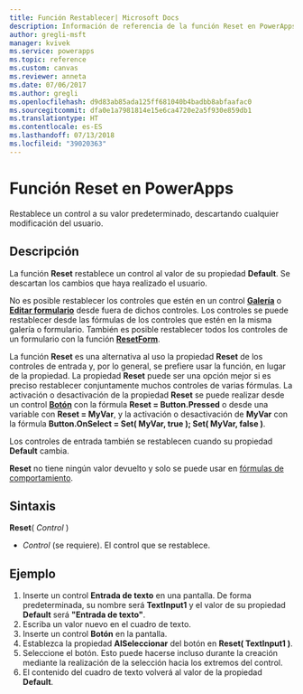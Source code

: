 ```yaml
---
title: Función Restablecer| Microsoft Docs
description: Información de referencia de la función Reset en PowerApps, con sintaxis y ejemplos
author: gregli-msft
manager: kvivek
ms.service: powerapps
ms.topic: reference
ms.custom: canvas
ms.reviewer: anneta
ms.date: 07/06/2017
ms.author: gregli
ms.openlocfilehash: d9d83ab85ada125ff681040b4badbb8abfaafac0
ms.sourcegitcommit: dfa0e1a7981814e15e6ca4720e2a5f930e859db1
ms.translationtype: HT
ms.contentlocale: es-ES
ms.lasthandoff: 07/13/2018
ms.locfileid: "39020363"
---
```

# <a name="reset-function-in-powerapps"></a>Función Reset en PowerApps
Restablece un control a su valor predeterminado, descartando cualquier modificación del usuario.  

## <a name="description"></a>Descripción
La función **Reset** restablece un control al valor de su propiedad **Default**.  Se descartan los cambios que haya realizado el usuario.

No es posible restablecer los controles que estén en un control [**Galería**](../controls/control-gallery.md) o [**Editar formulario**](../controls/control-form-detail.md) desde fuera de dichos controles.  Los controles se puede restablecer desde las fórmulas de los controles que estén en la misma galería o formulario.  También es posible restablecer todos los controles de un formulario con la función [**ResetForm**](function-form.md). 

La función **Reset** es una alternativa al uso la propiedad **Reset** de los controles de entrada y, por lo general, se prefiere usar la función, en lugar de la propiedad.  La propiedad **Reset** puede ser una opción mejor si es preciso restablecer conjuntamente muchos controles de varias fórmulas.  La activación o desactivación de la propiedad **Reset** se puede realizar desde un control [**Botón**](../controls/control-button.md) con la fórmula **Reset = Button.Pressed** o desde una variable con **Reset = MyVar**, y la activación o desactivación de **MyVar** con la fórmula **Button.OnSelect = Set( MyVar, true ); Set( MyVar, false )**.    

Los controles de entrada también se restablecen cuando su propiedad **Default** cambia.

**Reset** no tiene ningún valor devuelto y solo se puede usar en [fórmulas de comportamiento](../working-with-formulas-in-depth.md).

## <a name="syntax"></a>Sintaxis
**Reset**( *Control* )

* *Control* (se requiere). El control que se restablece.

## <a name="example"></a>Ejemplo
1. Inserte un control **Entrada de texto** en una pantalla.  De forma predeterminada, su nombre será **TextInput1** y el valor de su propiedad **Default** será **"Entrada de texto"**.
2. Escriba un valor nuevo en el cuadro de texto.  
3. Inserte un control **Botón** en la pantalla.
4. Establezca la propiedad **AlSeleccionar** del botón en **Reset( TextInput1 )**.
5. Seleccione el botón.  Esto puede hacerse incluso durante la creación mediante la realización de la selección hacia los extremos del control.
6. El contenido del cuadro de texto volverá al valor de la propiedad **Default**.

